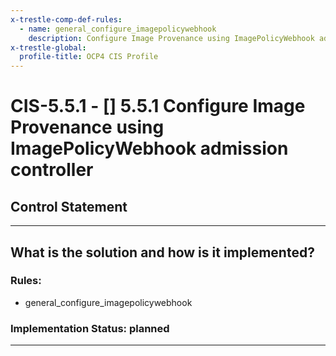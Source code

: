 ```yaml
---
x-trestle-comp-def-rules:
  - name: general_configure_imagepolicywebhook
    description: Configure Image Provenance using ImagePolicyWebhook admission controller
x-trestle-global:
  profile-title: OCP4 CIS Profile
---
```


# CIS-5.5.1 - \[\] 5.5.1 Configure Image Provenance using ImagePolicyWebhook admission controller

## Control Statement

______________________________________________________________________

## What is the solution and how is it implemented?

<!-- For implementation status enter one of: implemented, partial, planned, alternative, not-applicable -->

<!-- Note that the list of rules under ### Rules: is read-only and changes will not be captured after assembly to JSON -->

### Rules:

  - general_configure_imagepolicywebhook

### Implementation Status: planned

______________________________________________________________________
